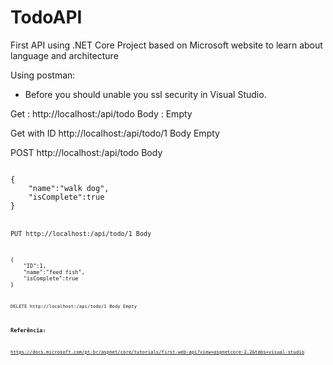 # TodoAPI
First API using .NET Core
Project based on Microsoft website to learn about language and architecture

Using postman:
- Before you should unable you ssl security in Visual Studio.

Get :
http://localhost:<PORT>/api/todo
Body :
Empty


Get with ID
http://localhost:<PORT>/api/todo/1
Body
Empty


POST
http://localhost:<PORT>/api/todo
Body

<code>
{
    "name":"walk dog",
    "isComplete":true
}
<code>


PUT
http://localhost:<PORT>/api/todo/1
Body
    
<code>
{
    "ID":1,
    "name":"feed fish",
    "isComplete":true
}
<code>

DELETE
http://localhost:<PORT>/api/todo/1
Body
Empty

### Referência:
https://docs.microsoft.com/pt-br/aspnet/core/tutorials/first-web-api?view=aspnetcore-2.2&tabs=visual-studio
